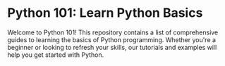 # Python 101: Learn Python Basics

Welcome to Python 101! This repository contains a list of comprehensive guides to learning the basics of Python programming. Whether you're a beginner or looking to refresh your skills, our tutorials and examples will help you get started with Python.
